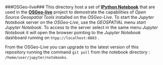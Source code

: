 ###OSGeo-live###
This directory host a set of **[IPython Notebook](http://ipython.org/notebook.html)** that are used in the **[OSGeo-live](http://live.osgeo.org/en/index.html)** project to demostrate the capabilities of *Open Source Geospatial Tools* installed on the *OSGeo-Live*.
To start the *Jupyter Notebook* server on the *OSGeo-Live*, use the *GEOSPATIAL* menu *start Jupyter Notebook*. 
To access to the server select in the same menu *Jupyter Notebook* it will open the browser pointing to the *Jupyter Notebook* dashboard running on ```htpp://localhost:8883``` .

From the OSGeo-Live you can upgrade to the latest version of this repository running the command ```git pull``` from the notebook directory : ```/home/user/jupyter/notebooks```.
